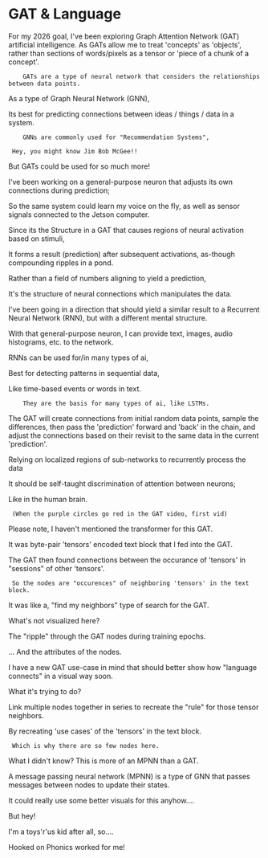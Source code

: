 # GAT & Language

For my 2026 goal, I've been exploring Graph Attention Network (GAT) artificial intelligence.
       As GATs allow me to treat 'concepts' as 'objects', rather than sections of words/pixels as a tensor or 'piece of a chunk of a concept'.

        GATs are a type of neural network that considers the relationships between data points.
        
As a type of Graph Neural Network (GNN),
        
Its best for predicting connections between ideas / things / data in a system.

        GNNs are commonly used for "Recommendation Systems",
        
     Hey, you might know Jim Bob McGee!!
        
   But GATs could be used for so much more!

I've been working on a general-purpose neuron that adjusts its own connections during prediction;
      
   So the same system could learn my voice on the fly, as well as sensor signals connected to the Jetson computer.

Since its the Structure in a GAT that causes regions of neural activation based on stimuli,
      
   It forms a result (prediction) after subsequent activations, as-though compounding ripples in a pond.

Rather than a field of numbers aligning to yield a prediction,
      
   It's the structure of neural connections which manipulates the data.

I've been going in a direction that should yield a similar result to a Recurrent Neural Network (RNN), but with a different mental structure.
      
   With that general-purpose neuron, I can provide text, images, audio histograms, etc. to the network.

RNNs can be used for/in many types of ai,
        
Best for detecting patterns in sequential data,
        
Like time-based events or words in text.

        They are the basis for many types of ai, like LSTMs.

 The GAT will create connections from initial random data points, sample the differences, then pass the 'prediction' forward and 'back' in the chain, and adjust the connections based on their revisit to the same data in the current 'prediction'.
      
   Relying on localized regions of sub-networks to recurrently process the data

It should be self-taught discrimination of attention between neurons;
      
   Like in the human brain.
      
     (When the purple circles go red in the GAT video, first vid)

Please note, I haven't mentioned the transformer for this GAT.
      
   It was byte-pair 'tensors' encoded text block that I fed into the GAT.
      
   The GAT then found connections between the occurance of 'tensors' in "sessions" of other 'tensors'.
      
     So the nodes are "occurences" of neighboring 'tensors' in the text block.
      
It was like a, "find my neighbors" type of search for the GAT.

What's not visualized here?
      
The "ripple" through the GAT nodes during training epochs.
      
... And the attributes of the nodes.
      
   I have a new GAT use-case in mind that should better show how "language connects" in a visual way soon.

What it's trying to do?
      
   Link multiple nodes together in series to recreate the "rule" for those tensor neighbors.
      
   By recreating 'use cases' of the 'tensors' in the text block.
      
     Which is why there are so few nodes here.

What I didn't know? This is more of an MPNN than a GAT.
      
   A message passing neural network (MPNN) is a type of GNN that passes messages between nodes to update their states.

It could really use some better visuals for this anyhow....

But hey!
      
I'm a toys'r'us kid after all, so....
      
  Hooked on Phonics worked for me!